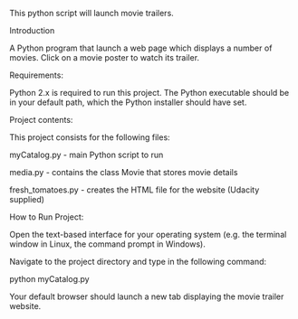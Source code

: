 This python script will launch movie trailers. 

Introduction

A Python program that launch a web page which displays a number of movies. Click on a movie poster to watch its trailer.

Requirements:

Python 2.x is required to run this project. The Python executable should be in your default path, which the Python installer should have set.

Project contents:

This project consists for the following files:

  myCatalog.py - main Python script to run
  
  media.py - contains the class Movie that stores movie details
  
  fresh_tomatoes.py - creates the HTML file for the website (Udacity supplied)
  

How to Run Project:

Open the text-based interface for your operating system (e.g. the terminal window in Linux, the command prompt in Windows).

Navigate to the project directory and type in the following command:

python myCatalog.py

Your default browser should launch a new tab displaying the movie trailer website.
